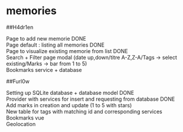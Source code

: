 # memories

##H4dr1en

Page to add new memorie DONE\
Page default : listing all memories DONE\
Page to visualize existing memorie from list DONE\
Search + Filter page modal (date up,down/titre A-Z,Z-A/Tags -> select existing/Marks -> bar from 1 to 5)\
Bookmarks service + database

##Furl0w

Setting up SQLite database + database model DONE\
Provider with services for insert and requesting from database DONE\
Add marks in creation and update (1 to 5 with stars)\
New table for tags with matching id and corresponding services\
Bookmarks vue\
Geolocation